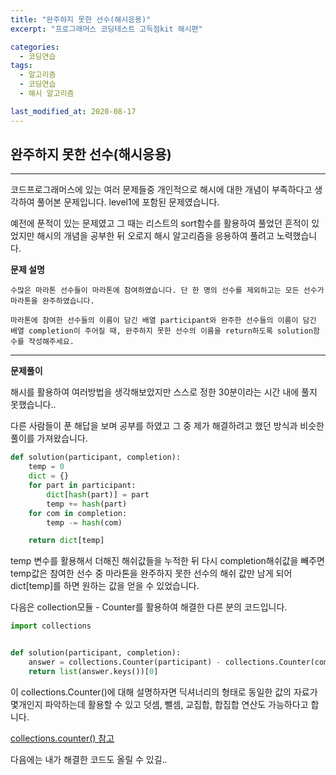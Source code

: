 ```yaml
---
title: "완주하지 못한 선수(해시응용)"
excerpt: "프로그래머스 코딩테스트 고득점kit 해시편"

categories:
  - 코딩연습
tags:
  - 알고리즘
  - 코딩연습
  - 해시 알고리즘

last_modified_at: 2020-08-17
---
```

## 완주하지 못한 선수(해시응용)
---
코드프로그래머스에 있는 여러 문제들중 개인적으로 해시에 대한 개념이 부족하다고 생각하여 풀어본 문제입니다. level1에 포함된 문제였습니다.

예전에 푼적이 있는 문제였고 그 때는 리스트의 sort함수를 활용하여 풀었던 흔적이 있었지만 해시의 개념을 공부한 뒤 오로지 해시 알고리즘을 응용하여 풀려고 노력했습니다.

**문제 설명**
```
수많은 마라톤 선수들이 마라톤에 참여하였습니다. 단 한 명의 선수를 제외하고는 모든 선수가 마라톤을 완주하였습니다.

마라톤에 참여한 선수들의 이름이 담긴 배열 participant와 완주한 선수들의 이름이 담긴 배열 completion이 주어질 때, 완주하지 못한 선수의 이름을 return하도록 solution함수를 작성해주세요.
```
***

**문제풀이**

해시를 활용하여 여러방법을 생각해보았지만 스스로 정한 30분이라는 시간 내에 풀지 못했습니다..

다른 사람들이 푼 해답을 보며 공부를 하였고 그 중 제가 해결하려고 했던 방식과 비슷한 풀이를 가져왔습니다.

```python
def solution(participant, completion):
    temp = 0
    dict = {}
    for part in participant:
        dict[hash(part)] = part
        temp += hash(part)
    for com in completion:
        temp -= hash(com)

    return dict[temp]
```

temp 변수를 활용해서 더해진 해쉬값들을 누적한 뒤 다시 completion해쉬값을 빼주면 temp값은 참여한 선수 중 마라톤을 완주하지 못한 선수의 해쉬 값만 남게 되어 dict[temp]를 하면 원하는 값을 얻을 수 있었습니다.

다음은 collection모듈 - Counter를 활용하여 해결한 다른 분의 코드입니다.

```python
import collections


def solution(participant, completion):
    answer = collections.Counter(participant) - collections.Counter(completion)
    return list(answer.keys())[0]
```

이 collections.Counter()에 대해 설명하자면 딕셔너리의 형태로 동일한 값의 자료가 몇개인지 파악하는데 활용할 수 있고 덧셈, 뺄셈, 교집합, 합집합 연산도 가능하다고 합니다.

[collections.counter() 참고](https://docs.python.org/3/library/collections.html)

다음에는 내가 해결한 코드도 올릴 수 있길..

